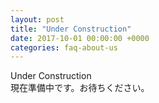 ```yaml
---
layout: post
title: "Under Construction"
date: 2017-10-01 00:00:00 +0000
categories: faq-about-us
---
```

Under Construction<br>
現在準備中です。お待ちください。
